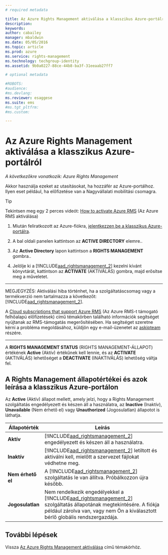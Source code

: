 ```yaml
---
# required metadata

title: Az Azure Rights Management aktiválása a klasszikus Azure-portálról | Azure RMS
description:
keywords:
author: cabailey
manager: mbaldwin
ms.date: 05/05/2016
ms.topic: article
ms.prod: azure
ms.service: rights-management
ms.technology: techgroup-identity
ms.assetid: 9b0a0227-88ce-44b8-ba3f-31eeaab27ff7

# optional metadata

#ROBOTS:
#audience:
#ms.devlang:
ms.reviewer: esaggese
ms.suite: ems
#ms.tgt_pltfrm:
#ms.custom:

---
```


# Az Azure Rights Management aktiválása a klasszikus Azure-portálról

*A következőkre vonatkozik: Azure Rights Management*


Akkor használja ezeket az utasításokat, ha hozzáfér az Azure-portálhoz. Ilyen eset például, ha előfizetése van a Nagyvállalati mobilitási csomagra.

> [!TIP]
> Tekintsen meg egy 2 perces videót: [How to activate Azure RMS](https://channel9.msdn.com/series/pit-stop-enterprise-mobility-suite/activate-azure-rms) (Az Azure RMS aktiválása)

1.  Miután feliratkozott az Azure-fiókra, [jelentkezzen be a klasszikus Azure-portálra](http://go.microsoft.com/fwlink/p/?LinkID=275081).

2.  A bal oldali panelen kattintson az **ACTIVE DIRECTORY** elemre..

3.  Az **Active Directory** lapon kattintson a **RIGHTS MANAGEMENT** gombra..

4.  Jelölje ki a [!INCLUDE[aad_rightsmanagement_2](../includes/aad_rightsmanagement_2_md.md)] kezelni kívánt könyvtárát, kattintson az **ACTIVATE** (AKTIVÁLÁS) gombra, majd erősítse meg a műveletet.

---

   MEGJEGYZÉS: Aktiválási hiba történhet, ha a szolgáltatáscsomag vagy a termékverzió nem tartalmazza a következőt: [!INCLUDE[aad_rightsmanagement_2](../includes/aad_rightsmanagement_2_md.md)].

   A [Cloud subscriptions that support Azure RMS](../get-started/requirements-subscriptions.md) (Az Azure RMS-t támogató felhőalapú előfizetések) című témakörben található információk segítséget nyújtanak az RMS-támogatás megerősítésében. Ha segítséget szeretne kérni a probléma megoldásához, küldjön egy e-mail-üzenetet az [askipteam](mailto:askipteam?subject=I%20cannot%20activate%20RMS) részére.

---


A **RIGHTS MANAGEMENT STATUS** (RIGHTS MANAGEMENT-ÁLLAPOT) értékének **Active** (Aktív) értékűnek kell lennie, és az **ACTIVATE** (AKTIVÁLÁS) lehetőséget a **DEACTIVATE** (INAKTIVÁLÁS) lehetőség váltja fel.

## A Rights Management állapotértékei és azok leírása a klasszikus Azure-portálon
Az **Active** (Aktív) állapot mellett, amely jelzi, hogy a Rights Management szolgáltatás engedélyezett és készen áll a használatra, az **Inactive** (Inaktív), **Unavailable** (Nem érhető el) vagy **Unauthorized** (Jogosulatlan) állapotot is láthatja.

|Állapotérték|Leírás|
|----------------|---------------|
|**Aktív**|[!INCLUDE[aad_rightsmanagement_2](../includes/aad_rightsmanagement_2_md.md)] engedélyezett és készen áll a használatra.|
|**Inaktív**|[!INCLUDE[aad_rightsmanagement_2](../includes/aad_rightsmanagement_2_md.md)] letiltott és aktiválni kell, mielőtt a szervezet fájlokat védhetne meg.|
|**Nem érhető el**|A [!INCLUDE[aad_rightsmanagement_2](../includes/aad_rightsmanagement_2_md.md)] szolgáltatás le van állítva. Próbálkozzon újra később.|
|**Jogosulatlan**|Nem rendelkezik engedélyekkel a [!INCLUDE[aad_rightsmanagement_2](../includes/aad_rightsmanagement_2_md.md)] szolgáltatás állapotának megtekintésére. A fiókja például zárolva van, vagy nem Ön a kiválasztott bérlő globális rendszergazdája.|

## További lépések
Vissza [Az Azure Rights Management aktiválása](activate-service.md) című témakörhöz.

<!--HONumber=May16_HO1-->


